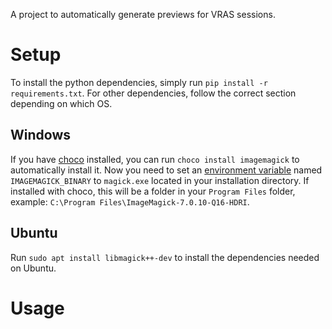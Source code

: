 A project to automatically generate previews for VRAS sessions. 
# Setup 
To install the python dependencies, simply run `pip install -r requirements.txt`. 
For other dependencies, follow the correct section depending on which OS.
## Windows
If you have [choco](https://chocolatey.org/) installed, you can run `choco install imagemagick` to automatically install it. 
Now you need to set an [environment variable]() named `IMAGEMAGICK_BINARY` to `magick.exe` located in your installation directory. If installed with choco, this will be a folder in your `Program Files` folder, example: `C:\Program Files\ImageMagick-7.0.10-Q16-HDRI`.
## Ubuntu
Run `sudo apt install libmagick++-dev` to install the dependencies needed on Ubuntu. 
# Usage 